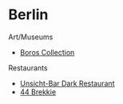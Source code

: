 # Berlin

Art/Museums

* [Boros Collection](https://www.sammlung-boros.de/en/)

Restaurants

* [Unsicht-Bar Dark Restaurant](https://www.unsicht-bar.de/index-en.html)
* [44 Brekkie](https://www.tripadvisor.com/Restaurant\_Review-g187323-d23143116-Reviews-44brekkie-Berlin.html)

